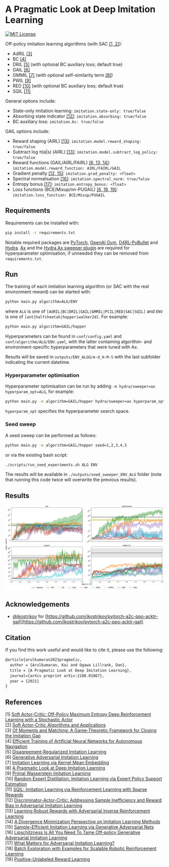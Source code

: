 # A Pragmatic Look at Deep Imitation Learning

[![MIT License](https://img.shields.io/badge/license-MIT-blue.svg)](LICENSE.md)

Off-policy imitation learning algorithms (with SAC [[1, 2]](#references)):

- AdRIL [[3]](#references)
- BC [[4]](#references)
- DRIL [[5]](#references) (with optional BC auxiliary loss; default true)
- GAIL [[6]](#references)
- GMMIL [[7]](#references) (with optional self-similarity term [[8]](#references))
- PWIL [[9]](#references)
- RED [[10]](#references) (with optional BC auxiliary loss; default true)
- SQIL [[11]](#references)

General options include:

- State-only imitation learning: `imitation.state-only: true/false`
- Absorbing state indicator [[12]](#references): `imitation.absorbing: true/false`
- BC auxiliary loss: `imitation.bc: true/false`

GAIL options include:

- Reward shaping (AIRL) [[13]](#references): `imitation.model.reward_shaping: true/false`
- Subtract log π(a|s) (AIRL) [[13]](#references): `imitation.model.subtract_log_policy: true/false`
- Reward functions (GAIL/AIRL/FAIRL) [[6, 13, 14]](#references): `imitation.model.reward_function: AIRL/FAIRL/GAIL`
- Gradient penalty [[12, 15]](#references): `imitation.grad_penalty: <float>`
- Spectral normalisation [[16]](#references): `imitation.spectral_norm: true/false`
- Entropy bonus [[17]](#references): `imitation.entropy_bonus: <float>`
- Loss functions (BCE/Mixup/nn-PUGAIL) [[6, 18, 19]](#references): `imitation.loss_function: BCE/Mixup/PUGAIL`

## Requirements

Requirements can be installed with:
```sh
pip install -r requirements.txt
```
Notable required packages are [PyTorch](https://pytorch.org/), [OpenAI Gym](https://gym.openai.com/), [D4RL-PyBullet](https://github.com/takuseno/d4rl-pybullet) and [Hydra](https://hydra.cc/). [Ax](https://ax.dev/) and the [Hydra Ax sweeper plugin](https://hydra.cc/docs/next/plugins/ax_sweeper/) are required for hyperparameter optimisation; if unneeded they can be removed from `requirements.txt`.

## Run

The training of each imitation learning algorithm (or SAC with the real environment reward) can be started with:
```sh
python main.py algorithm=ALG/ENV
```
where `ALG` is one of `[AdRIL|BC|DRIL|GAIL|GMMIL|PCIL|RED|SAC|SQIL]` and `ENV` is one of `[ant|halfcheetah|hopper|walker2d]`. For example:
```sh
python main.py algorithm=GAIL/hopper
```

Hyperparameters can be found in `conf/config.yaml` and `conf/algorithm/ALG/ENV.yaml`, with the latter containing algorithm- and environment-specific hyperparameters that were tuned with Ax.

Results will be saved in `outputs/ENV_ALGO/m-d_H-M-S` with the last subfolder indicating the current datetime.

### Hyperparameter optimisation

Hyperparameter optimisation can be run by adding `-m hydra/sweeper=ax hyperparam_opt=ALG`, for example:
```sh
python main.py -m algorithm=GAIL/hopper hydra/sweeper=ax hyperparam_opt=GAIL
```
`hyperparam_opt` specifies the hyperparameter search space.

### Seed sweep

A seed sweep can be performed as follows:
```sh
python main.py -m algorithm=GAIL/hopper seed=1,2,3,4,5 
```
or via the existing bash script:
```sh
./scripts/run_seed_experiments.sh ALG ENV
```

The results will be available in `./outputs/seed_sweeper_ENV_ALG` folder (note that running this code twice will overwrite the previous results).

## Results

![PyBullet results](figures/pybullet.png) 

## Acknowledgements

- [@ikostrikov](https://github.com/ikostrikov) for [https://github.com/ikostrikov/pytorch-a2c-ppo-acktr-gail](https://github.com/ikostrikov/pytorch-a2c-ppo-acktr-gail)

## Citation

If you find this work useful and would like to cite it, please use the following:

```tex
@article{arulkumaran2021pragmatic,
  author = {Arulkumaran, Kai and Ogawa Lillrank, Dan},
  title = {A Pragmatic Look at Deep Imitation Learning},
  journal={arXiv preprint arXiv:2108.01867},
  year = {2021}
}
```

## References

[1] [Soft Actor-Critic: Off-Policy Maximum Entropy Deep Reinforcement Learning with a Stochastic Actor](https://arxiv.org/abs/1801.01290)  
[2] [Soft Actor-Critic Algorithms and Applications](https://arxiv.org/abs/1812.05905)  
[3] [Of Moments and Matching: A Game-Theoretic Framework for Closing the Imitation Gap](https://arxiv.org/abs/2103.03236)  
[4] [Efficient Training of Artificial Neural Networks for Autonomous Navigation](https://www.mitpressjournals.org/doi/abs/10.1162/neco.1991.3.1.88?journalCode=neco)  
[5] [Disagreement-Regularized Imitation Learning](https://openreview.net/forum?id=rkgbYyHtwB)  
[6] [Generative Adversarial Imitation Learning](https://arxiv.org/abs/1606.03476)  
[7] [Imitation Learning via Kernel Mean Embedding](https://www.aaai.org/ocs/index.php/AAAI/AAAI18/paper/viewPaper/16807)  
[8] [A Pragmatic Look at Deep Imitation Learning](https://arxiv.org/abs/2108.01867)  
[9] [Primal Wasserstein Imitation Learning](https://arxiv.org/abs/2006.04678)  
[10] [Random Expert Distillation: Imitation Learning via Expert Policy Support Estimation](https://arxiv.org/abs/1905.06750)  
[11] [SQIL: Imitation Learning via Reinforcement Learning with Sparse Rewards](https://arxiv.org/abs/1905.11108)  
[12] [Discriminator-Actor-Critic: Addressing Sample Inefficiency and Reward Bias in Adversarial Imitation Learning](https://arxiv.org/abs/1809.02925)  
[13] [Learning Robust Rewards with Adversarial Inverse Reinforcement Learning](https://arxiv.org/abs/1710.11248)  
[14] [A Divergence Minimization Perspective on Imitation Learning Methods](https://arxiv.org/abs/1911.02256)  
[15] [Sample-Efficient Imitation Learning via Generative Adversarial Nets](https://arxiv.org/abs/1809.02064)  
[16] [Lipschitzness Is All You Need To Tame Off-policy Generative Adversarial Imitation Learning](https://arxiv.org/abs/2006.16785)  
[17] [What Matters for Adversarial Imitation Learning?](https://arxiv.org/abs/2106.00672)  
[18] [Batch Exploration with Examples for Scalable Robotic Reinforcement Learning](https://arxiv.org/abs/2010.11917)  
[19] [Positive-Unlabeled Reward Learning](https://arxiv.org/abs/1911.00459)  
